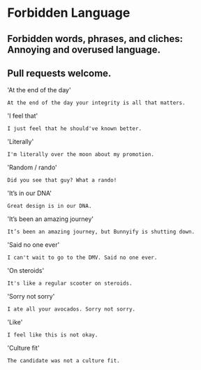 # Forbidden Language
## Forbidden words, phrases, and cliches: Annoying and overused language.

Pull requests welcome.
---
'At the end of the day'
```
At the end of the day your integrity is all that matters.
```
'I feel that'
```
I just feel that he should've known better.
```

'Literally'
```
I'm literally over the moon about my promotion.
```

'Random / rando'
```
Did you see that guy? What a rando!
```

'It’s in our DNA'
```
Great design is in our DNA.
```

'It’s been an amazing journey'
```
It’s been an amazing journey, but Bunnyify is shutting down.
```

'Said no one ever'
```
I can't wait to go to the DMV. Said no one ever.
```

'On steroids'
```
It's like a regular scooter on steroids.
```

'Sorry not sorry'
```
I ate all your avocados. Sorry not sorry.
```

'Like'
```
I feel like this is not okay.
```

'Culture fit'
```
The candidate was not a culture fit.
```